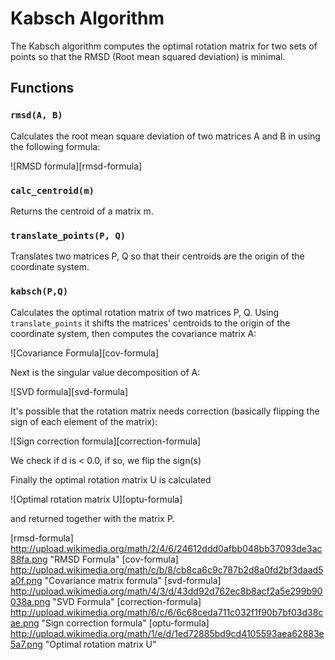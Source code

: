 # Kabsch Algorithm

The Kabsch algorithm computes the optimal rotation matrix for two sets of points so that the RMSD (Root mean squared deviation) is minimal.

## Functions

### `rmsd(A, B)`

Calculates the root mean square deviation of two matrices A and B in using the following formula:

![RMSD formula][rmsd-formula]

### `calc_centroid(m)`

Returns the centroid of a matrix m.

### `translate_points(P, Q)`

Translates two matrices P, Q so that their centroids are the origin of the coordinate system.

### `kabsch(P,Q)`

Calculates the optimal rotation matrix of two matrices P, Q.
Using `translate_points` it shifts the matrices' centroids to the origin of the coordinate system, then computes the covariance matrix A:

![Covariance Formula][cov-formula]

Next is the singular value decomposition of A:

![SVD formula][svd-formula]

It's possible that the rotation matrix needs correction (basically flipping the sign of each element of the matrix):

![Sign correction formula][correction-formula]

We check if d is < 0.0, if so, we flip the sign(s)

Finally the optimal rotation matrix U is calculated

![Optimal rotation matrix U][optu-formula]

and returned together with the matrix P.

[rmsd-formula] http://upload.wikimedia.org/math/2/4/6/24612ddd0afbb048bb37093de3ac88fa.png "RMSD Formula"
[cov-formula] http://upload.wikimedia.org/math/c/b/8/cb8ca6c9c787b2d8a0fd2bf3daad5a0f.png "Covariance matrix formula"
[svd-formula] http://upload.wikimedia.org/math/4/3/d/43dd92d762ec8b8acf2a5e299b90038a.png "SVD Formula"
[correction-formula] http://upload.wikimedia.org/math/6/c/6/6c68ceda711c032f1f90b7bf03d38cae.png "Sign correction formula"
[optu-formula] http://upload.wikimedia.org/math/1/e/d/1ed72885bd9cd4105593aea62883e5a7.png "Optimal rotation matrix U"